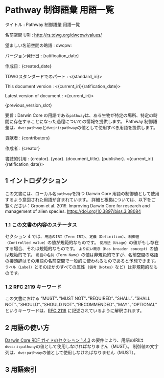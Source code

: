 # Pathway 制御語彙 用語一覧

タイトル
: Pathway 制御語彙 用語一覧

名前空間 URI
: <http://rs.tdwg.org/dwcpw/values/>

望ましい名前空間の略語
: dwcpw:

バージョン発行日
: {ratification_date}

作成日
: {created_date}

TDWGスタンダードでのパート
: <{standard_iri}>

This document version
: <{current_iri}{ratification_date}>

Latest version of document
: <{current_iri}>

{previous_version_slot}

要旨
: Darwin Core の用語である`pathway`は、ある生物が特定の場所、特定の時間に存在することになった過程についての情報を提供します。 Pathway 制御語彙は、`dwc:pathway`と`dwciri:pathway`の値として使用すべき用語を提供します。

貢献者
: {contributors}

作成者
: {creator}

書誌的引用
: {creator}. {year}. {document_title}. {publisher}. <{current_iri}{ratification_date}>

## 1 イントロダクション

この文書には、ローカル名`pathway`を持つ Darwin Core 用語の制御値として使用するよう意図された用語が含まれています。 詳細と根拠については、以下をご覧ください：Groom et al. 2019. Improving Darwin Core for research and management of alien species. <https://doi.org/10.3897/biss.3.38084>

### 1.1 この文書の内容のステータス

セクション 4 では、`用語のIRI（Term IRI）`、`定義（Definition）`、`制御値（Controlled value）`の値が規範的なものです。 `使用法（Usage）`の値がもし存在する場合、それは規範的なものです。  `より広い概念（Has broader concept）`の値は規範的です。 `用語の名前（Term Name）`の値は非規範的ですが、名前空間の略語の接頭辞はその用語の名前空間で一般的に使われるものであると予想できます。  `ラベル（Label）`とそのほかのすべての属性（`備考（Notes）`など）は非規範的なものです。

### 1.2 RFC 2119 キーワード

この文書における “MUST”、”MUST NOT”、”REQUIRED”、”SHALL”、”SHALL NOT”、”SHOULD”、”SHOULD NOT”、”RECOMMENDED”、”MAY”、”OPTIONAL” というキーワードは、[RFC 2119](https://tools.ietf.org/html/rfc2119) に記述されているように解釈されます。

## 2 用語の使い方

[Darwin Core RDF ガイドのセクション 1.4.3](https://dwc.tdwg.org/rdf/#143-use-of-darwin-core-terms-in-rdf-normative) の要件により、用語のIRIは `dwciri:pathway`の値として使用しなければなりません（MUST）。 制御値の文字列は、`dwc:pathway`の値として使用しなければなりません（MUST）。

## 3 用語索引

